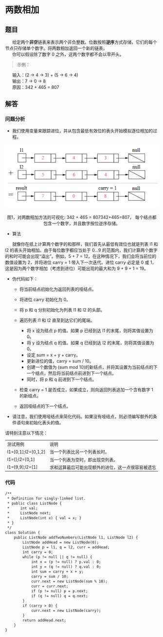 # 两数相加

## 题目

&nbsp;&nbsp;&nbsp;&nbsp;&nbsp;&nbsp;给定两个**非空**链表来表示两个非负整数。位数按照**逆序**方式存储，它们的每个节点只存储单个数字。将两数相加返回一个新的链表。<br/>
&nbsp;&nbsp;&nbsp;&nbsp;&nbsp;&nbsp;你可以假设除了数字 0 之外，这两个数字都不会以零开头。

  >示例：

&nbsp;&nbsp;&nbsp;&nbsp;&nbsp;&nbsp;输入：(2 -> 4 -> 3) + (5 -> 6 -> 4)<br/>
&nbsp;&nbsp;&nbsp;&nbsp;&nbsp;&nbsp;输出：7 -> 0 -> 8<br/>
&nbsp;&nbsp;&nbsp;&nbsp;&nbsp;&nbsp;原因：342 + 465 = 807<br/>

## 解答

### 问题分析

* 我们使用变量来跟踪进位，并从包含最低有效位的表头开始模拟逐位相加的过程。

<div align="center"><img src="./img/两数相加.png"/></div></br>
<div align="center">图1，对两数相加方法的可视化: 342 + 465 = 807342+465=807， 每个结点都包含一个数字，并且数字按位逆序存储。</div>

* 算法

&nbsp;&nbsp;&nbsp;&nbsp;&nbsp;&nbsp;就像你在纸上计算两个数字的和那样，我们首先从最低有效位也就是列表 l1 和 l2 的表头开始相加。由于每位数字都应当处于 0...9 的范围内，我们计算两个数字的和时可能会出现“溢出”。例如，5 + 7 = 12。在这种情况下，我们会将当前位的数值设置为 2，并将进位 carry = 1 带入下一次迭代。进位 carry 必定是 0 或 1，这是因为两个数字相加（考虑到进位）可能出现的最大和为 9 + 9 + 1 = 19。

* 伪代码如下：

   * 将当前结点初始化为返回列表的哑结点。
   * 将进位 carry 初始化为 0。
   * 将 p 和 q 分别初始化为列表 l1 和 l2 的头部。
   * 遍历列表 l1 和 l2 直至到达它们的尾端。
   
        * 将 x 设为结点 p 的值。如果 p 已经到达 l1 的末尾，则将其值设置为 0。
        * 将 y 设为结点 q 的值。如果 q 已经到达 l2 的末尾，则将其值设置为 0。
        * 设定 sum = x + y + carry。
        * 更新进位的值，carry = sum / 10。
        * 创建一个数值为 (sum mod 10)的新结点，并将其设置为当前结点的下一个结点，然后将当前结点前进到下一个结点。
        * 同时，将 p 和 q 前进到下一个结点。
        
   * 检查 carry = 1 是否成立，如果成立，则向返回列表追加一个含有数字 1 的新结点。
   * 返回哑结点的下一个结点。

* 请注意，我们使用哑结点来简化代码。如果没有哑结点，则必须编写额外的条件语句来初始化表头的值。

请特别注意以下情况：

<table>
   <tr>
      <td>测试用例</td>
      <td>说明</td>
   </tr>
   <tr>
      <td>l1=[0,1];l2=[0,1,2]</td>
      <td>当一个列表比另一个列表长时。</td>
   </tr>
   <tr>
      <td>l1=[];l2=[0,1]</td>
      <td>当一个列表为空时，即出现空列表。</td>
   </tr>
   <tr>
      <td>l1=[9,9];l2=[1]</td>
      <td>求和运算最后可能出现额外的进位，这一点很容易被遗忘</td>
   </tr>
</table>

### 代码

    /**
     * Definition for singly-linked list.
     * public class ListNode {
     *     int val;
     *     ListNode next;
     *     ListNode(int x) { val = x; }
     * }
     */
    class Solution {
        public ListNode addTwoNumbers(ListNode l1, ListNode l2) {
            ListNode addHead = new ListNode(0);
            ListNode p = l1, q = l2, curr = addHead;
            int carry = 0;
            while (p != null || q != null) {
                int x = (p != null) ? p.val : 0;
                int y = (q != null) ? q.val : 0;
                int sum = carry + x + y;
                carry = sum / 10;
                curr.next = new ListNode(sum % 10);
                curr = curr.next;
                if (p != null) p = p.next;
                if (q != null) q = q.next;
            }
            if (carry > 0) {
                curr.next = new ListNode(carry);
            }
            return addHead.next;
        }
    }














































